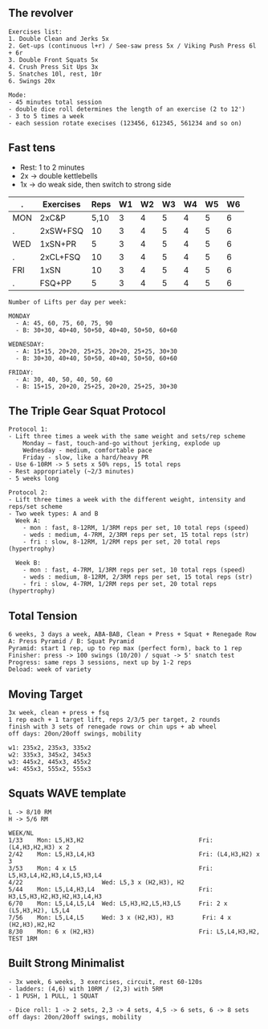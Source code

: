 ## The revolver

```
Exercises list:
1. Double Clean and Jerks 5x
2. Get-ups (continuous l+r) / See-saw press 5x / Viking Push Press 6l + 6r
3. Double Front Squats 5x
4. Crush Press Sit Ups 3x
5. Snatches 10l, rest, 10r
6. Swings 20x

Mode:
- 45 minutes total session
- double dice roll determines the length of an exercise (2 to 12')
- 3 to 5 times a week
- each session rotate execises (123456, 612345, 561234 and so on)
```

## Fast tens

- Rest: 1 to 2 minutes
- 2x -> double kettlebells
- 1x -> do weak side, then switch to strong side

. | Exercises | Reps | W1 | W2 | W3 | W4 | W5 | W6
-- | -- | -- | -- | -- | -- | -- | -- | -- |
MON | 2xC&P | 5,10 | 3 | 4 | 5 | 4 | 5 | 6
. | 2xSW+FSQ | 10 | 3 | 4 | 5 | 4 | 5 | 6
WED | 1xSN+PR | 5 | 3 | 4 | 5 | 4 | 5 | 6
. | 2xCL+FSQ | 10 | 3 | 4 | 5 | 4 | 5 | 6
FRI | 1xSN | 10 | 3 | 4 | 5 | 4 | 5 | 6
. | FSQ+PP | 5 | 3 | 4 | 5 | 4 | 5 | 6


```
Number of Lifts per day per week:

MONDAY
  - A: 45, 60, 75, 60, 75, 90
  - B: 30+30, 40+40, 50+50, 40+40, 50+50, 60+60

WEDNESDAY:
  - A: 15+15, 20+20, 25+25, 20+20, 25+25, 30+30
  - B: 30+30, 40+40, 50+50, 40+40, 50+50, 60+60

FRIDAY:
  - A: 30, 40, 50, 40, 50, 60
  - B: 15+15, 20+20, 25+25, 20+20, 25+25, 30+30
```

## The Triple Gear Squat Protocol

```
Protocol 1:
- Lift three times a week with the same weight and sets/rep scheme
    Monday — fast, touch-and-go without jerking, explode up
    Wednesday - medium, comfortable pace
    Friday - slow, like a hard/heavy PR
- Use 6-10RM -> 5 sets x 50% reps, 15 total reps
- Rest appropriately (~2/3 minutes)
- 5 weeks long
```

```
Protocol 2:
- Lift three times a week with the different weight, intensity and reps/set scheme
- Two week types: A and B
  Week A:
    - mon : fast, 8-12RM, 1/3RM reps per set, 10 total reps (speed)
    - weds : medium, 4-7RM, 2/3RM reps per set, 15 total reps (str)
    - fri : slow, 8-12RM, 1/2RM reps per set, 20 total reps (hypertrophy)

  Week B:
    - mon : fast, 4-7RM, 1/3RM reps per set, 10 total reps (speed)
    - weds : medium, 8-12RM, 2/3RM reps per set, 15 total reps (str)
    - fri : slow, 4-7RM, 1/2RM reps per set, 20 total reps (hypertrophy)
```

## Total Tension
```
6 weeks, 3 days a week, ABA-BAB, Clean + Press + Squat + Renegade Row
A: Press Pyramid / B: Squat Pyramid
Pyramid: start 1 rep, up to rep max (perfect form), back to 1 rep
Finisher: press -> 100 swings (10/20) / squat -> 5' snatch test
Progress: same reps 3 sessions, next up by 1-2 reps
Deload: week of variety
```

## Moving Target
```
3x week, clean + press + fsq
1 rep each + 1 target lift, reps 2/3/5 per target, 2 rounds
finish with 3 sets of renegade rows or chin ups + ab wheel
off days: 20on/20off swings, mobility

w1: 235x2, 235x3, 335x2
w2: 335x3, 345x2, 345x3
w3: 445x2, 445x3, 455x2
w4: 455x3, 555x2, 555x3
```

## Squats WAVE template
```
L -> 8/10 RM
H -> 5/6 RM

WEEK/NL
1/33	Mon: L5,H3,H2                                Fri: (L4,H3,H2,H3) x 2	
2/42	Mon: L5,H3,L4,H3                             Fri: (L4,H3,H2) x 3	
3/53	Mon: 4 x L5                                  Fri: L5,H3,L4,H2,H3,L4,L5,H3,L4	
4/22	                  Wed: L5,3 x (H2,H3), H2			
5/44	Mon: L5,L4,H3,L4                             Fri: H3,L5,H3,H2,H3,H2,H3,L4,H3	
6/70	Mon: L5,L4,L5,L4  Wed: L5,H3,H2,L5,H3,L5     Fri: 2 x (L5,H3,H2), L5,L4	
7/56	Mon: L5,L4,L5     Wed: 3 x (H2,H3), H3	      Fri: 4 x (H2,H3),H2,H2	
8/30	Mon: 6 x (H2,H3)                             Fri: L5,L4,H3,H2, TEST 1RM
```

## Built Strong Minimalist
```
- 3x week, 6 weeks, 3 exercises, circuit, rest 60-120s 
- ladders: (4,6) with 10RM / (2,3) with 5RM
- 1 PUSH, 1 PULL, 1 SQUAT

- Dice roll: 1 -> 2 sets, 2,3 -> 4 sets, 4,5 -> 6 sets, 6 -> 8 sets
off days: 20on/20off swings, mobility
```
